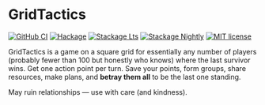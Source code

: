 # GridTactics

[![GitHub CI](https://github.com/c47s/GridTactics/workflows/CI/badge.svg)](https://github.com/c47s/GridTactics/actions)
[![Hackage](https://img.shields.io/hackage/v/GridTactics.svg?logo=haskell)](https://hackage.haskell.org/package/GridTactics)
[![Stackage Lts](http://stackage.org/package/GridTactics/badge/lts)](http://stackage.org/lts/package/GridTactics)
[![Stackage Nightly](http://stackage.org/package/GridTactics/badge/nightly)](http://stackage.org/nightly/package/GridTactics)
[![MIT license](https://img.shields.io/badge/license-MIT-blue.svg)](LICENSE)

GridTactics is a game on a square grid for essentially any number of players (probably fewer than 100 but honestly who knows) where the last survivor wins. Get one action point per turn. Save your points, form groups, share resources, make plans, and **betray them all** to be the last one standing.

May ruin relationships — use with care (and kindness).
